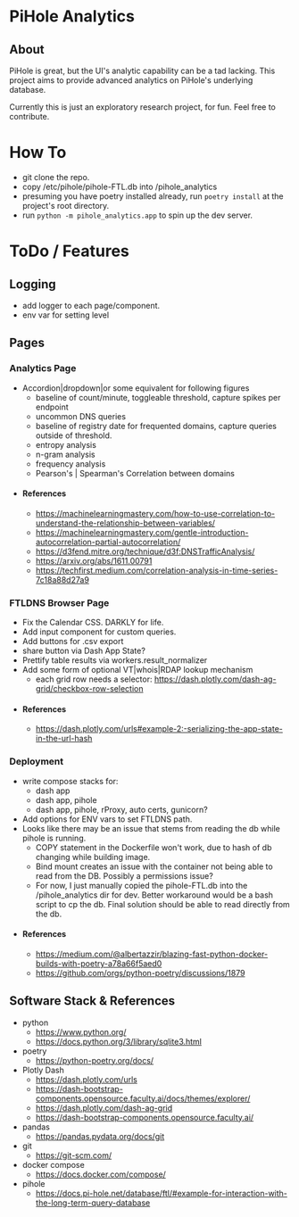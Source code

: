 # PiHole Analytics
## About
PiHole is great, but the UI's analytic capability can be a tad lacking. This project aims to provide advanced analytics on PiHole's underlying database. 

Currently this is just an exploratory research project, for fun. Feel free to contribute.  
# How To
- git clone the repo.
- copy /etc/pihole/pihole-FTL.db into /pihole_analytics
- presuming you have poetry installed already, run `poetry install` at the project's root directory.
- run `python -m pihole_analytics.app` to spin up the dev server.
# ToDo / Features
## Logging
- add logger to each page/component.
- env var for setting level
## Pages
### Analytics Page
- Accordion|dropdown|or some equivalent for following figures
    - baseline of count/minute, toggleable threshold, capture spikes per endpoint
    - uncommon DNS queries
    - baseline of registry date for frequented domains, capture queries outside of threshold.
    - entropy analysis 
    - n-gram analysis 
    - frequency analysis
    - Pearson's | Spearman's Correlation between domains
- #### References
    - https://machinelearningmastery.com/how-to-use-correlation-to-understand-the-relationship-between-variables/
    - https://machinelearningmastery.com/gentle-introduction-autocorrelation-partial-autocorrelation/
    - https://d3fend.mitre.org/technique/d3f:DNSTrafficAnalysis/
    - https://arxiv.org/abs/1611.00791
    - https://techfirst.medium.com/correlation-analysis-in-time-series-7c18a88d27a9
### FTLDNS Browser Page
 - Fix the Calendar CSS. DARKLY for life.
 - Add input component for custom queries.
 - Add buttons for .csv export
 - share button via Dash App State?
 - Prettify table results via workers.result_normalizer
 - Add some form of optional VT|whois|RDAP lookup mechanism
    - each grid row needs a selector: https://dash.plotly.com/dash-ag-grid/checkbox-row-selection
- #### References
    - https://dash.plotly.com/urls#example-2:-serializing-the-app-state-in-the-url-hash

### Deployment
- write compose stacks for:
    - dash app
    - dash app, pihole
    - dash app, pihole, rProxy, auto certs, gunicorn?
- Add options for ENV vars to set FTLDNS path.
- Looks like there may be an issue that stems from reading the db while pihole is running.
    - COPY statement in the Dockerfile won't work, due to hash of db changing while building image.
    - Bind mount creates an issue with the container not being able to read from the DB. Possibly a permissions issue?
    - For now, I just manually copied the pihole-FTL.db into the /pihole_analytics dir for dev. Better workaround would be a bash script to cp the db. Final solution should be able to read directly from the db.
- #### References
     - https://medium.com/@albertazzir/blazing-fast-python-docker-builds-with-poetry-a78a66f5aed0
    - https://github.com/orgs/python-poetry/discussions/1879
## Software Stack & References
- python
    - https://www.python.org/
    - https://docs.python.org/3/library/sqlite3.html
- poetry
    - https://python-poetry.org/docs/
- Plotly Dash
    - https://dash.plotly.com/urls
    - https://dash-bootstrap-components.opensource.faculty.ai/docs/themes/explorer/
    - https://dash.plotly.com/dash-ag-grid
    - https://dash-bootstrap-components.opensource.faculty.ai/
- pandas
    - https://pandas.pydata.org/docs/git
- git
    - https://git-scm.com/
- docker compose
    - https://docs.docker.com/compose/
- pihole
    - https://docs.pi-hole.net/database/ftl/#example-for-interaction-with-the-long-term-query-database
